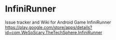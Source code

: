 # InfiniRunner
Issue tracker and Wiki for Android Game InfiniRunner
https://play.google.com/store/apps/details?id=com.WeSoScary.TheTechSphere.InfiniRunner
